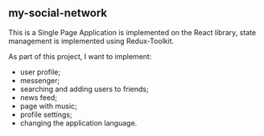 ## my-social-network

This is a Single Page Application is implemented on the React library, state management is implemented using Redux-Toolkit.

As part of this project, I want to implement:
  - user profile;
  - messenger;
  - searching and adding users to friends;
  - news feed;
  - page with music;
  - profile settings;
  - changing the application language.
